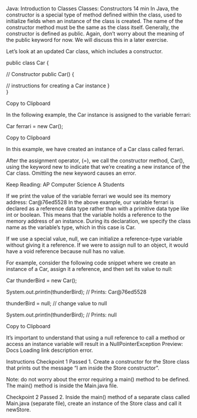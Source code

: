Java: Introduction to Classes
Classes: Constructors
14 min
In Java, the constructor is a special type of method defined within the class, used to initialize fields when an instance of the class is created. The name of the constructor method must be the same as the class itself. Generally, the constructor is defined as public. Again, don’t worry about the meaning of the public keyword for now. We will discuss this in a later exercise.

Let’s look at an updated Car class, which includes a constructor.

public class Car { 

 // Constructor
 public Car() { 

   // instructions for creating a Car instance 
 }   
} 

Copy to Clipboard

In the following example, the Car instance is assigned to the variable ferrari:

Car ferrari = new Car(); 

Copy to Clipboard

In this example, we have created an instance of a Car class called ferrari.

After the assignment operator, (=), we call the constructor method, Car(), using the keyword new to indicate that we’re creating a new instance of the Car class. Omitting the new keyword causes an error.

Keep Reading: AP Computer Science A Students

If we print the value of the variable ferrari we would see its memory address: Car@76ed5528 In the above example, our variable ferrari is declared as a reference data type rather than with a primitive data type like int or boolean. This means that the variable holds a reference to the memory address of an instance. During its declaration, we specify the class name as the variable’s type, which in this case is Car.

If we use a special value, null, we can initialize a reference-type variable without giving it a reference. If we were to assign null to an object, it would have a void reference because null has no value.

For example, consider the following code snippet where we create an instance of a Car, assign it a reference, and then set its value to null:

Car thunderBird = new Car(); 

System.out.println(thunderBird); // Prints: Car@76ed5528 

thunderBird = null; // change value to null 

System.out.println(thunderBird); // Prints: null 

Copy to Clipboard

It’s important to understand that using a null reference to call a method or access an instance variable will result in a 
NullPointerException
Preview: Docs Loading link description
 error.

Instructions
Checkpoint 1 Passed
1.
Create a constructor for the Store class that prints out the message “I am inside the Store constructor”.

Note: do not worry about the error requiring a main() method to be defined. The main() method is inside the Main.java file.

Checkpoint 2 Passed
2.
Inside the main() method of a separate class called Main.java (separate file), create an instance of the Store class and call it newStore.